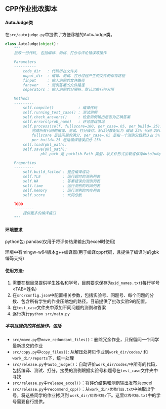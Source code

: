 ## CPP作业批改脚本

#### AutoJudge类

在`src/autojudge.py`中提供了方便移植的AutoJudge类。

```python
class AutoJudge(object):
    """
    批改一份代码, 包括编译、测试、打分与评论错误等操作

    Parameters
    ----------
        code_dir   : 代码所在文件夹
        ouput_dir  : 编译、测试、打分过程产生的文件的保存路径
        finput     : 输入测例的文件路径
        fanswer    : 测例答案的文件路径
        separators : 输入测例的分隔符，默认以换行符分隔

    Methods
    ---------
        self.compile()           : 编译代码
        self.running_test_case() : 测试测例
        self.check_answers()     : 检查测例输出是否为正确答案
        self.errors(prob_name)   : 评论错误情况
        self.process(self, fullscore=100, per_case=.05, per_build=.25):
            完成所有代码的编译、测试、打分操作。默认分数配比为 编译 25% 代码 25% 测例 50%
            fullscore 是该问题的满分, per_case=.05 是指一个测例分数默认占 5%
            per_build=.25 是指编译错误扣分 25%
        self.load(pkl_path):
        self.save(pkl_path):
                pkl_path 是 pathlib.Path 类型，以文件形式加载或保存AutoJudge对象

    Properties
    ---------
        self.build_failed : 是否编译成功
        self.TLE          : 运行超时的测例列表
        self.WA           : 答案错误的测例列表
        self.time         : 运行测例的时间列表
        self.memory       : 运行测例的内存列表
		self.score        : 代码分数

    TODO
    ---------
        提供更多的编译接口
    """
```

#### 环境要求

python包: pandas(仅用于将评价结果输出为excel时使用)

环境中有mingw-w64版本g++编译器(用于编译cpp代码，且提供了编译时的gbk编码支持)

#### 使用方法:

1. 需要在根目录提供学生姓名和学号，目前要求保存为`sid_names.txt`(每行学号\<TAB\>姓名)
3. 在`src/config.json`中配置相关参数，包括实验号、问题号、每个问题的分数、包含所有学生的作业压缩包的路径。目前提供了批改实验9的配置。
4. 在`test_case`文件夹中添加不同问题的测例和答案
5. 逐行执行`python src/main.py`

##### 本项目提供的其他操作，包括

- `src/move.py`中`move_redundant_files()`：删除冗余作业，只保留同一个同学最新提交的作业
- `src/copy.py`中`copy_files()`: 从解压处拷贝作业到`work_dir/codes/` 和`work_dir/reports`下，统一处理
- `src/release.py`中`auto_judge()`：自动评价`work_dir/codes/`中所有的代码，包括编译、测试、打分，接受的测例跟据实验号和题号在`test_case`文件夹中寻找
- `src/release.py`中`release_excel()`：将评价结果和测例输出发布为excel
- `src/release.py`中`recommend_cpp()`：从`work_dir/优秀代码.txt`中抽取出学号，将这些同学的作业拷贝到 `work_dir/优秀代码/`下。这里`优秀代码.txt`中的学号需要自行提供。




